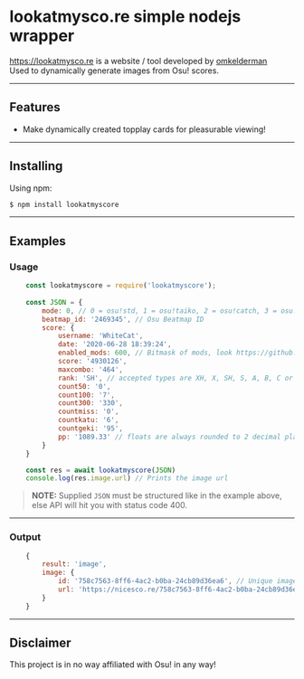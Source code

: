 # lookatmysco.re simple nodejs wrapper

https://lookatmysco.re is a website / tool developed by [omkelderman][omkelderman] </br>
Used to dynamically generate images from Osu! scores.

- - -

## Features

- Make dynamically created topplay cards for pleasurable viewing!

- - -

## Installing

Using npm:

```bash
$ npm install lookatmyscore
```

- - -

## Examples

### Usage

```js
    const lookatmyscore = require('lookatmyscore');
    
    const JSON = {
        mode: 0, // 0 = osu!std, 1 = osu!taiko, 2 = osu!catch, 3 = osu!mania
        beatmap_id: '2469345', // Osu Beatmap ID 
        score: {
            username: 'WhiteCat',
            date: '2020-06-28 18:39:24',
            enabled_mods: 600, // Bitmask of mods, look https://github.com/ppy/osu-api/wiki#mods
            score: '4930126',
            maxcombo: '464',
            rank: 'SH', // accepted types are XH, X, SH, S, A, B, C or D 
            count50: '0',
            count100: '7',
            count300: '330',
            countmiss: '0',
            countkatu: '6',
            countgeki: '95',
            pp: '1089.33' // floats are always rounded to 2 decimal places
        }
    }

    const res = await lookatmyscore(JSON)
    console.log(res.image.url) // Prints the image url
```

> **NOTE:** Supplied `JSON` must be structured like in the example above,
> else API will hit you with status code 400.

- - -

### Output

```js
    {
        result: 'image',
        image: {
            id: '758c7563-8ff6-4ac2-b0ba-24cb89d36ea6', // Unique image ID
            url: 'https://nicesco.re/758c7563-8ff6-4ac2-b0ba-24cb89d36ea6.png' // Unique image permalink
        }
    }
```

- - -

## Disclaimer

This project is in no way affiliated with Osu! in any way!

[omkelderman]: https://github.com/omkelderman